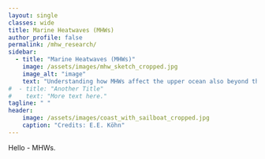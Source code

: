 ```yaml
---
layout: single
classes: wide
title: Marine Heatwaves (MHWs)
author_profile: false
permalink: /mhw_research/
sidebar:
  - title: "Marine Heatwaves (MHWs)"
    image: /assets/images/mhw_sketch_cropped.jpg
    image_alt: "image"
    text: "Understanding how MHWs affect the upper ocean also beyond the sea surface."
#  - title: "Another Title"
#    text: "More text here."
tagline: " "
header:
    image: /assets/images/coast_with_sailboat_cropped.jpg
    caption: "Credits: E.E. Köhn"
---
```


Hello - MHWs.